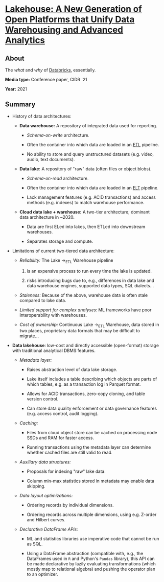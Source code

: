 # [Lakehouse: A New Generation of Open Platforms that Unify Data Warehousing and Advanced Analytics](https://15721.courses.cs.cmu.edu/spring2023/papers/02-modern/armbrust-cidr21.pdf)

## About

The *what* and *why* of [Databricks](https://databricks.com), essentially.

**Media type:** Conference paper, CIDR '21

**Year:** 2021

## Summary

- History of data architectures:

    - **Data warehouse:** A repository of integrated data used for reporting.

        - *Schema-on-write* architecture.

        - Often the container into which data are loaded in an [ETL](https://doi.org/10.1016/j.datak.2017.08.004) pipeline.

        - No ability to store and query unstructured datasets (e.g. video, audio, text documents).

    - **Data lake:** A repository of "raw" data (often files or object blobs).

        - *Schema-on-read* architecture.

        - Often the container into which data are loaded in an [ELT](https://www.astera.com/type/blog/elt-extract-load-and-transform/) pipeline.

        - Lack management features (e.g. ACID transactions) and access methods (e.g. indexes) to match warehouse performance.

    - **Cloud data lake + warehouse:** A two-tier architecture; dominant data architecture in ~2020.

        - Data are first ELed into lakes, then ETLed into downstream warehouses.

        - Separates storage and compute.
    
- Limitations of current two-tiered data architecture:

    - *Reliability:* The Lake $\to_{\text{ETL}}$ Warehouse pipeline
    
        1. is an expensive process to run every time the lake is updated.

        2. risks introducing bugs due to, e.g., differences in data lake and data warehouse engines, supported data types, SQL dialects...

    - *Staleness:* Because of the above, warehouse data is often stale compared to lake data.

    - *Limited support for complex analyses:* ML frameworks have poor interoperability with warehouses.

    - *Cost of ownership:* Continuous Lake $\to_{\text{ETL}}$ Warehouse, data stored in two places, proprietary data formats that may be difficult to migrate...

- **Data lakehouse**: low-cost and directly accessible (open-format) storage with traditional analytical DBMS features.

    - *Metadata layer:*
    
        - Raises abstraction level of data lake storage.

        - Lake itself includes a table describing which objects are parts of which tables, e.g. as a transaction log in Parquet format.

        - Allows for ACID transactions, zero-copy cloning, and table version control.

        - Can store data quality enforcement or data governance features (e.g. access control, audit logging). 

    - *Caching:*
    
        - Files from cloud object store can be cached on processing node SSDs and RAM for faster access.

        - Running transactions using the metadata layer can determine whether cached files are still valid to read. 

    - *Auxiliary data structures:*

        - Proposals for indexing "raw" lake data.

        - Column min-max statistics stored in metadata may enable data skipping.

    - *Data layout optimizations:*

        - Ordering records by individual dimensions.

        - Ordering records across multiple dimensions, using e.g. Z-order and Hilbert curves.

    - *Declarative DataFrame APIs:*

        - ML and statistics libraries use imperative code that cannot be run as SQL.

        - Using a DataFrame abstraction (compatible with, e.g., the DataFrames used in `R` and Python's `Pandas` library), this API can be made declarative by lazily evaluating transformations (which mostly map to relational algebra) and pushing the operator plan to an optimizer.
